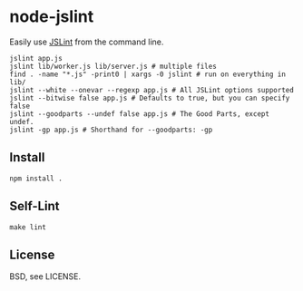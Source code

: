 # node-jslint

Easily use [JSLint][] from the command line.

    jslint app.js
    jslint lib/worker.js lib/server.js # multiple files
    find . -name "*.js" -print0 | xargs -0 jslint # run on everything in lib/
    jslint --white --onevar --regexp app.js # All JSLint options supported
    jslint --bitwise false app.js # Defaults to true, but you can specify false
    jslint --goodparts --undef false app.js # The Good Parts, except undef.
    jslint -gp app.js # Shorthand for --goodparts: -gp

## Install

    npm install .

## Self-Lint

    make lint

## License

BSD, see LICENSE.

[jslint]: http://jslint.com/
